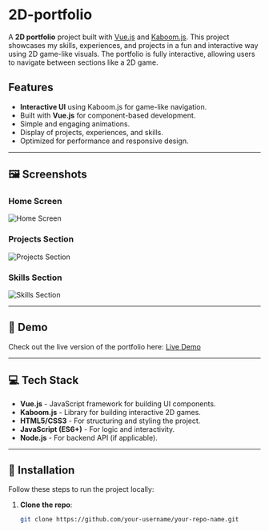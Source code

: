 # 2D-portfolio

A **2D portfolio** project built with [Vue.js](https://vuejs.org/) and [Kaboom.js](https://kaboomjs.com/). This project showcases my skills, experiences, and projects in a fun and interactive way using 2D game-like visuals. The portfolio is fully interactive, allowing users to navigate between sections like a 2D game.

## Features
- **Interactive UI** using Kaboom.js for game-like navigation.
- Built with **Vue.js** for component-based development.
- Simple and engaging animations.
- Display of projects, experiences, and skills.
- Optimized for performance and responsive design.

---

## 🖼️ Screenshots

### Home Screen
![Home Screen](insert-your-screenshot-link-here)

### Projects Section
![Projects Section](insert-your-screenshot-link-here)

### Skills Section
![Skills Section](insert-your-screenshot-link-here)

---

## 🚀 Demo

Check out the live version of the portfolio here: [Live Demo](insert-demo-link-here)

---

## 💻 Tech Stack

- **Vue.js** - JavaScript framework for building UI components.
- **Kaboom.js** - Library for building interactive 2D games.
- **HTML5/CSS3** - For structuring and styling the project.
- **JavaScript (ES6+)** - For logic and interactivity.
- **Node.js** - For backend API (if applicable).

---

## 🔧 Installation

Follow these steps to run the project locally:

1. **Clone the repo**:
   ```bash
   git clone https://github.com/your-username/your-repo-name.git
